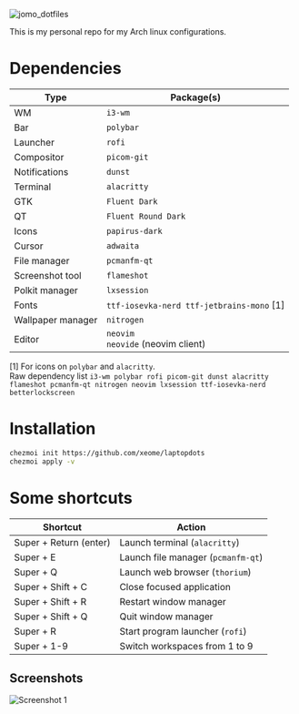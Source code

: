 
![jomo_dotfiles](https://cdn.discordapp.com/attachments/739162076886597715/954111167926767636/unknown.png)

This is my personal repo for my Arch linux configurations.

# Dependencies

| Type              | Package(s)                                |
| ----------------- | ----------------------------------------- |
| WM                | `i3-wm`                                   |
| Bar               | `polybar`                                 |
| Launcher          | `rofi`                                    |
| Compositor        | `picom-git`                               |
| Notifications     | `dunst`                                   |
| Terminal          | `alacritty`                               |
| GTK               | `Fluent Dark`                             |
| QT                | `Fluent Round Dark`                       |
| Icons             | `papirus-dark`                            |
| Cursor            | `adwaita`                                 |
| File manager      | `pcmanfm-qt`                              |
| Screenshot tool   | `flameshot`                               |
| Polkit manager    | `lxsession`                               |
| Fonts             | `ttf-iosevka-nerd ttf-jetbrains-mono` [1] |
| Wallpaper manager | `nitrogen`                                |
| Editor            | `neovim`<br> `neovide` (neovim client)    |

[1] For icons on `polybar` and `alacritty`.  
Raw dependency list `i3-wm polybar rofi picom-git dunst alacritty flameshot pcmanfm-qt nitrogen neovim lxsession ttf-iosevka-nerd betterlockscreen`

# Installation
    
```bash
chezmoi init https://github.com/xeome/laptopdots
chezmoi apply -v
```

# Some shortcuts
| Shortcut               | Action                             |
| ---------------------- | ---------------------------------- |
| Super + Return (enter) | Launch terminal (`alacritty`)      |
| Super + E              | Launch file manager (`pcmanfm-qt`) |
| Super + Q              | Launch web browser (`thorium`)     |
| Super + Shift + C      | Close focused application          |
| Super + Shift + R      | Restart window manager             |
| Super + Shift + Q      | Quit window manager                |
| Super + R              | Start program launcher (`rofi`)    |
| Super + 1-9            | Switch workspaces from 1 to 9      |

## Screenshots

![Screenshot 1](https://cdn.discordapp.com/attachments/739162076886597715/1135309077535264768/Untitled.png)